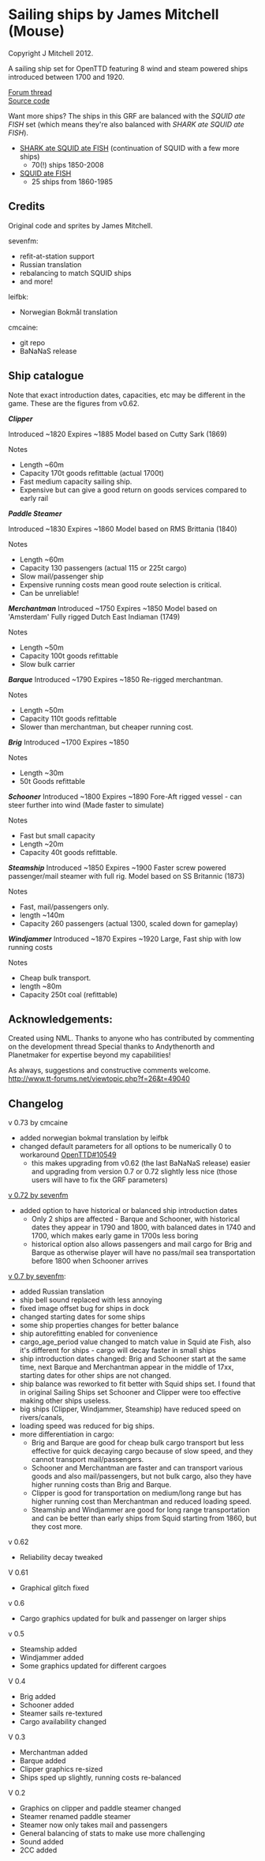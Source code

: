 # Sailing ships by James Mitchell (Mouse)
Copyright J Mitchell 2012.

A sailing ship set for OpenTTD featuring 8 wind and steam powered ships introduced between 1700 and 1920.

[Forum thread](https://www.tt-forums.net/viewtopic.php?f=26&t=49040)  
[Source code](https://github.com/cmcaine/OpenTTD-Sailing-Ships/)

Want more ships? The ships in this GRF are balanced with the *SQUID ate FISH* set (which means they're also balanced with *SHARK ate SQUID ate FISH*).

- [SHARK ate SQUID ate FISH](https://www.tt-forums.net/viewtopic.php?t=89338) (continuation of SQUID with a few more ships)
  - 70(!) ships 1850-2008
- [SQUID ate FISH](https://www.tt-forums.net/viewtopic.php?t=71080)
  - 25 ships from 1860-1985

## Credits

Original code and sprites by James Mitchell.

sevenfm:
- refit-at-station support
- Russian translation
- rebalancing to match SQUID ships
- and more!

leifbk:
- Norwegian Bokmål translation

cmcaine:
- git repo
- BaNaNaS release

## Ship catalogue

Note that exact introduction dates, capacities, etc may be different in the game. These are the figures from v0.62.

***Clipper***

Introduced 	~1820
Expires		~1885
Model based on Cutty Sark (1869)

Notes
- Length ~60m
- Capacity 170t goods refittable (actual 1700t)
- Fast medium capacity sailing ship. 
- Expensive but can give a good return on goods services compared to early rail

***Paddle Steamer***

Introduced 	~1830
Expires		~1860
Model based on RMS Brittania (1840)

Notes
- Length ~60m
- Capacity 130 passengers (actual 115 or 225t cargo)
- Slow mail/passenger ship
- Expensive running costs mean good route selection is critical.
- Can be unreliable!

***Merchantman***
Introduced 	~1750
Expires		~1850
Model based on 'Amsterdam' Fully rigged Dutch East Indiaman (1749)

Notes
- Length ~50m
- Capacity 100t goods refittable 
- Slow bulk carrier


***Barque***
Introduced	~1790
Expires		~1850
Re-rigged merchantman.

Notes
- Length ~50m
- Capacity 110t goods refittable
- Slower than merchantman, but cheaper running cost.

***Brig***
Introduced ~1700
Expires ~1850

Notes
- Length ~30m
- 50t Goods refittable

***Schooner***
Introduced ~1800
Expires ~1890
Fore-Aft rigged vessel - can steer further into wind (Made faster to simulate)

Notes
- Fast but small capacity
- Length ~20m
- Capacity 40t goods refittable.


***Steamship***
Introduced ~1850
Expires ~1900
Faster screw powered passenger/mail steamer with full rig.
Model based on SS Britannic (1873)

Notes
- Fast, mail/passengers only.
- length ~140m
- Capacity 260 passengers (actual 1300, scaled down for gameplay)

***Windjammer*** 
Introduced ~1870
Expires ~1920
Large, Fast ship with low running costs

Notes
- Cheap bulk transport.
- length ~80m
- Capacity 250t coal (refittable)

## Acknowledgements:

Created using NML.
Thanks to anyone who has contributed by commenting on the development thread
Special thanks to Andythenorth and Planetmaker for expertise beyond my capabilities!

As always, suggestions and constructive comments welcome. 
http://www.tt-forums.net/viewtopic.php?f=26&t=49040

## Changelog

v 0.73 by cmcaine
- added norwegian bokmal translation by leifbk
- changed default parameters for all options to be numerically 0 to workaround [OpenTTD#10549](https://github.com/OpenTTD/OpenTTD/issues/10549)
  - this makes upgrading from v0.62 (the last BaNaNaS release) easier and upgrading from version 0.7 or 0.72 slightly less nice (those users will have to fix the GRF parameters)

[v 0.72 by sevenfm][v0.72]
- added option to have historical or balanced ship introduction dates
  - Only 2 ships are affected - Barque and Schooner, with historical dates they appear in 1790 and 1800, with balanced dates in 1740 and 1700, which makes early game in 1700s less boring
  - historical option also allows passengers and mail cargo for Brig and Barque as otherwise player will have no pass/mail sea transportation before 1800 when Schooner arrives

[v 0.7 by sevenfm][v0.7]:
- added Russian translation
- ship bell sound replaced with less annoying
- fixed image offset bug for ships in dock
- changed starting dates for some ships
- some ship properties changes for better balance
- ship autorefitting enabled for convenience
- cargo_age_period value changed to match value in Squid ate Fish, also it's different for ships - cargo will decay faster in small ships
- ship introduction dates changed: Brig and Schooner start at the same time, next Barque and Merchantman appear in the middle of 17xx, starting dates for other ships are not changed.
- ship balance was reworked to fit better with Squid ships set. I found that in original Sailing Ships set Schooner and Clipper were too effective making other ships useless.
- big ships (Clipper, Windjammer, Steamship) have reduced speed on rivers/canals,
- loading speed was reduced for big ships.
- more differentiation in cargo:
  - Brig and Barque are good for cheap bulk cargo transport but less effective for quick decaying cargo because of slow speed, and they cannot transport mail/passengers.
  - Schooner and Merchantman are faster and can transport various goods and also mail/passengers, but not bulk cargo, also they have higher running costs than Brig and Barque.
  - Clipper is good for transportation on medium/long range but has higher running cost than Merchantman and reduced loading speed.
  - Steamship and Windjammer are good for long range transportation and can be better than early ships from Squid starting from 1860, but they cost more.

v 0.62
 - Reliability decay tweaked

V 0.61
 - Graphical glitch fixed

v 0.6
 - Cargo graphics updated for bulk and passenger on larger ships

v 0.5
 - Steamship added
 - Windjammer added
 - Some graphics updated for different cargoes

V 0.4
 - Brig added
 - Schooner added
 - Steamer sails re-textured
 - Cargo availability changed

V 0.3
 - Merchantman added
 - Barque added
 - Clipper graphics re-sized
 - Ships sped up slightly, running costs re-balanced

V 0.2
 - Graphics on clipper and paddle steamer changed
 - Steamer renamed paddle steamer
 - Steamer now only takes mail and passengers
 - General balancing of stats to make use more challenging
 - Sound added
 - 2CC added

[v0.7]: https://www.tt-forums.net/viewtopic.php?p=1192285#p1192285
[v0.72]: https://www.tt-forums.net/viewtopic.php?p=1258971#p1258971
